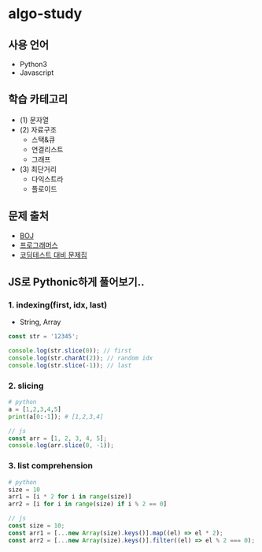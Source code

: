# algo-study

## 사용 언어

-   Python3
-   Javascript

## 학습 카테고리

-   (1) 문자열
-   (2) 자료구조
    -   스택&큐
    -   연결리스트
    -   그래프
-   (3) 최단거리
    -   다익스트라
    -   플로이드

## 문제 출처

-   [BOJ](https://www.acmicpc.net/)
-   [프로그래머스](https://programmers.co.kr/)
-   [코딩테스트 대비 문제집](https://github.com/tony9402/baekjoon)

## JS로 Pythonic하게 풀어보기..

### 1. indexing(first, idx, last)

-   String, Array

```js
const str = '12345';

console.log(str.slice(0)); // first
console.log(str.charAt(2)); // random idx
console.log(str.slice(-1)); // last
```

### 2. slicing

```python
# python
a = [1,2,3,4,5]
print(a[0:-1]); # [1,2,3,4]
```

```javascript
// js
const arr = [1, 2, 3, 4, 5];
console.log(arr.slice(0, -1));
```

### 3. list comprehension

```python
# python
size = 10
arr1 = [i * 2 for i in range(size)]
arr2 = [i for i in range(size) if i % 2 == 0]
```

```js
// js
const size = 10;
const arr1 = [...new Array(size).keys()].map((el) => el * 2);
const arr2 = [...new Array(size).keys()].filter((el) => el % 2 === 0);
```
